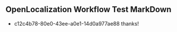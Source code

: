 ## OpenLocalization Workflow Test MarkDown
* c12c4b78-80e0-43ee-a0e1-14d0a977ae88 thanks!

<!--HONumber=Sep16_HO1-->



